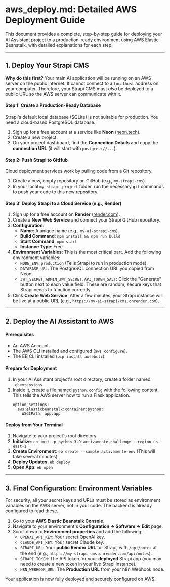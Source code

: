 # aws_deploy.md: Detailed AWS Deployment Guide

This document provides a complete, step-by-step guide for deploying your AI Assistant project to a production-ready environment using AWS Elastic Beanstalk, with detailed explanations for each step.

---

## 1. Deploy Your Strapi CMS

**Why do this first?** Your main AI application will be running on an AWS server on the public internet. It cannot connect to a `localhost` address on your computer. Therefore, your Strapi CMS must *also* be deployed to a public URL so the AWS server can communicate with it.

#### **Step 1: Create a Production-Ready Database**

Strapi's default local database (SQLite) is not suitable for production. You need a cloud-based PostgreSQL database.

1.  Sign up for a free account at a service like **Neon** ([neon.tech](https://neon.tech)).
2.  Create a new project.
3.  On your project dashboard, find the **Connection Details** and copy the **connection URL** (it will start with `postgres://...`).

#### **Step 2: Push Strapi to GitHub**

Cloud deployment services work by pulling code from a Git repository.

1.  Create a new, empty repository on GitHub (e.g., `my-strapi-cms`).
2.  In your local `my-strapi-project` folder, run the necessary `git` commands to push your code to this new repository.

#### **Step 3: Deploy Strapi to a Cloud Service (e.g., Render)**

1.  Sign up for a free account on **Render** ([render.com](https://render.com)).
2.  Create a **New Web Service** and connect your Strapi GitHub repository.
3.  **Configuration**:
    * **Name**: A unique name (e.g., `my-ai-strapi-cms`).
    * **Build Command**: `npm install && npm run build`
    * **Start Command**: `npm start`
    * **Instance Type**: Free
4.  **Environment Variables**: This is the most critical part. Add the following environment variables:
    * `NODE_ENV`: `production` (Tells Strapi to run in production mode).
    * `DATABASE_URL`: The PostgreSQL connection URL you copied from Neon.
    * `JWT_SECRET`, `ADMIN_JWT_SECRET`, `API_TOKEN_SALT`: Click the "Generate" button next to each value field. These are random, secure keys that Strapi needs to function correctly.
5.  Click **Create Web Service**. After a few minutes, your Strapi instance will be live at a public URL (e.g., `https://my-ai-strapi-cms.onrender.com`).

---

## 2. Deploy the AI Assistant to AWS

#### **Prerequisites**

* An AWS Account.
* The AWS CLI installed and configured (`aws configure`).
* The EB CLI installed (`pip install awsebcli`).

#### **Prepare for Deployment**

1.  In your AI Assistant project's root directory, create a folder named `.ebextensions`.
2.  Inside it, create a file named `python.config` with the following content. This tells the AWS server how to run a Flask application.
    ```
    option_settings:
      aws:elasticbeanstalk:container:python:
        WSGIPath: app:app
    ```

#### **Deploy from Your Terminal**

1.  Navigate to your project's root directory.
2.  **Initialize**: `eb init -p python-3.9 activamente-challenge --region us-east-1`
3.  **Create Environment**: `eb create --sample activamente-env` (This will take several minutes).
4.  **Deploy Updates**: `eb deploy`
5.  **Open App**: `eb open`

---

## 3. Final Configuration: Environment Variables

For security, all your secret keys and URLs must be stored as environment variables on the AWS server, not in your code. The backend is already configured to read these.

1.  Go to your **AWS Elastic Beanstalk Console**.
2.  Navigate to your environment's **Configuration -> Software -> Edit** page.
3.  Scroll down to **Environment properties** and add the following:
    * `OPENAI_API_KEY`: Your secret OpenAI key.
    * `CLAUDE_API_KEY`: Your secret Claude key.
    * `STRAPI_URL`: Your **public Render URL** for Strapi, with `/api/notes` at the end (e.g., `https://my-strapi-cms.onrender.com/api/notes`).
    * `STRAPI_TOKEN`: The API token for your **deployed** Strapi app (you may need to create a new token in your live Strapi instance).
    * `N8N_WEBHOOK_URL`: The **Production URL** from your n8n Webhook node.

Your application is now fully deployed and securely configured on AWS.